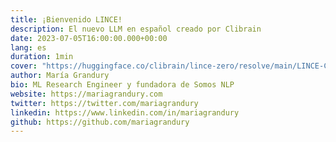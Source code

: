 ```yaml
---
title: ¡Bienvenido LINCE!
description: El nuevo LLM en español creado por Clibrain
date: 2023-07-05T16:00:00.000+00:00
lang: es
duration: 1min
cover: "https://huggingface.co/clibrain/lince-zero/resolve/main/LINCE-CLIBRAIN-HD.jpg"
author: María Grandury
bio: ML Research Engineer y fundadora de Somos NLP
website: https://mariagrandury.com
twitter: https://twitter.com/mariagrandury
linkedin: https://www.linkedin.com/in/mariagrandury
github: https://github.com/mariagrandury
---
```

